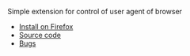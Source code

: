 Simple extension for control of user agent of browser

- [Install on Firefox](https://addons.mozilla.org/pt-BR/firefox/addon/esfdtesttool/)
- [Source code](https://github.com/felipe84841/esFdTestTool)
- [Bugs](https://github.com/felipe84841/esFdTestTool/issues)

